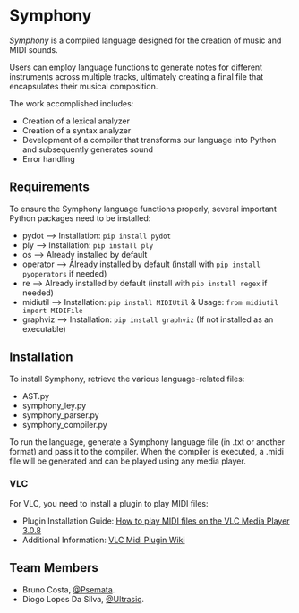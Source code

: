 # Symphony
*Symphony* is a compiled language designed for the creation of music and MIDI sounds.

Users can employ language functions to generate notes for different instruments across multiple tracks, ultimately creating a final file that encapsulates their musical composition.

The work accomplished includes:
- Creation of a lexical analyzer
- Creation of a syntax analyzer
- Development of a compiler that transforms our language into Python and subsequently generates sound
- Error handling

## Requirements
To ensure the Symphony language functions properly, several important Python packages need to be installed:
- pydot --> Installation: `pip install pydot`
- ply --> Installation: `pip install ply`
- os --> Already installed by default
- operator --> Already installed by default (install with `pip install pyoperators` if needed)
- re --> Already installed by default (install with `pip install regex` if needed)
- midiutil --> Installation: `pip install MIDIUtil` & Usage: `from midiutil import MIDIFile`
- graphviz --> Installation: `pip install graphviz` (If not installed as an executable)

## Installation
To install Symphony, retrieve the various language-related files:
- AST.py
- symphony_ley.py
- symphony_parser.py
- symphony_compiler.py

To run the language, generate a Symphony language file (in .txt or another format) and pass it to the compiler.
When the compiler is executed, a .midi file will be generated and can be played using any media player.

### VLC
For VLC, you need to install a plugin to play MIDI files:
- Plugin Installation Guide: [How to play MIDI files on the VLC Media Player 3.0.8](https://ourcodeworld.com/articles/read/1170/how-to-play-midi-files-on-the-vlc-media-player-3-0-8)
- Additional Information: [VLC Midi Plugin Wiki](https://wiki.videolan.org/Midi/)

## Team Members
* Bruno Costa, [@Psemata](https://github.com/Psemata).
* Diogo Lopes Da Silva, [@Ultrasic](https://github.com/Ultrasic).

